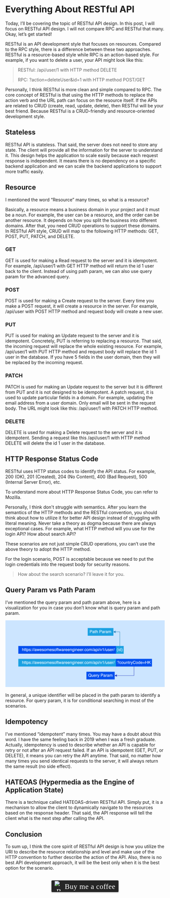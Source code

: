 # Everything About RESTful API
Today, I’ll be covering the topic of RESTful API design. In this post, I will focus on RESTful API design. I will not compare RPC and RESTful that many. Okay, let’s get started!

RESTful is an API development style that focuses on resources. Compared to the RPC style, there is a difference between these two approaches. RESTful is a resource-based style while RPC is an action-based style. For example, if you want to delete a user, your API might look like this:

>RESTful: /api/user/1 with HTTP method DELETE
>
>RPC: ?action=deleteUser&id=1 with HTTP method POST/GET

Personally, I think RESTful is more clean and simple compared to RPC. The core concept of RESTful is that using the HTTP methods to replace the action verb and the URL path can focus on the resource itself. If the APIs are related to CRUD (create, read, update, delete), then RESTful will be your best friend. Because RESTful is a CRUD-friendly and resource-oriented development style.

## Stateless

RESTful API is stateless. That said, the server does not need to store any state. The client will provide all the information for the server to understand it. This design helps the application to scale easily because each request response is independent. It means there is no dependency on a specific backend application and we can scale the backend applications to support more traffic easily.

## Resource

I mentioned the word “Resource” many times, so what is a resource?

Basically, a resource means a business domain in your project and it must be a noun. For example, the user can be a resource, and the order can be another resource. It depends on how you split the business into different domains. After that, you need CRUD operations to support these domains. In RESTful API style, CRUD will map to the following HTTP methods: GET, POST, PUT, PATCH, and DELETE.

### GET

GET is used for making a Read request to the server and it is idempotent. For example, /api/user/1 with GET HTTP method will return the id 1 user back to the client. Instead of using path param, we can also use query param for the advanced query.

### POST

POST is used for making a Create request to the server. Every time you make a POST request, it will create a resource in the server. For example, /api/user with POST HTTP method and request body will create a new user.

### PUT

PUT is used for making an Update request to the server and it is idempotent. Concretely, PUT is referring to replacing a resource. That said, the incoming request will replace the whole existing resource. For example, /api/user/1 with PUT HTTP method and request body will replace the id 1 user in the database. If you have 5 fields in the user domain, then they will be replaced by the incoming request.

### PATCH

PATCH is used for making an Update request to the server but it is different from PUT and it is not designed to be idempotent. A patch request, it is used to update particular fields in a domain. For example, updating the email address from a user domain. Only email will be sent in the request body. The URL might look like this: /api/user/1 with PATCH HTTP method.

### DELETE

DELETE is used for making a Delete request to the server and it is idempotent. Sending a request like this /api/user/1 with HTTP method DELETE will delete the id 1 user in the database.

## HTTP Response Status Code

RESTful uses HTTP status codes to identify the API status. For example, 200 (OK), 201 (Created), 204 (No Content), 400 (Bad Request), 500 (Internal Server Error), etc.

To understand more about HTTP Response Status Code, you can refer to Mozilla.

Personally, I think don't struggle with semantics. After you learn the semantics of the HTTP methods and the RESTful convention, you should think about how to utilize it for better API design instead of struggling with literal meaning. Never take a theory as dogma because there are always exceptional cases. For example, what HTTP method will you use for the login API? How about search API?

These scenarios are not just simple CRUD operations, you can’t use the above theory to adopt the HTTP method. 

For the login scenario, POST is acceptable because we need to put the login credentials into the request body for security reasons.

> How about the search scenario? I’ll leave it for you.

## Query Param vs Path Param

I’ve mentioned the query param and path param above, here is a visualization for you in case you don’t know what is query param and path param.

![](../assets/resources/api/restful-1.png)

In general, a unique identifier will be placed in the path param to identify a resource. For query param, it is for conditional searching in most of the scenarios.

## Idempotency

I’ve mentioned “idempotent” many times. You may have a doubt about this word. I have the same feeling back in 2019 when I was a fresh graduate. Actually, idempotency is used to describe whether an API is capable for retry or not after an API request failed. If an API is idempotent (GET, PUT, or DELETE), it means you can retry the API anytime. That said, no matter how many times you send identical requests to the server, it will always return the same result (no side effect).

## HATEOAS (Hypermedia as the Engine of Application State)

There is a technique called HATEOAS-driven RESTful API. Simply put, it is a mechanism to allow the client to dynamically navigate to the resources based on the response header. That said, the API response will tell the client what is the next step after calling the API.

## Conclusion
To sum up, I think the core spirit of RESTful API design is how you utilize the URI to describe the resource relationship and level and make use of the HTTP convention to further describe the action of the API. Also, there is no best API development approach, it will be the best only when it is the best option for the scenario.


<br>
<center>
<style>.bmc-button img{width: 27px !important;margin-bottom: 1px !important;box-shadow: none !important;border: none !important;vertical-align: middle !important;}.bmc-button{line-height: 36px !important;height:37px !important;text-decoration: none !important;display:inline-flex !important;color:#ffffff !important;background-color:#262626 !important;border-radius: 3px !important;border: 1px solid transparent !important;padding: 1px 9px !important;font-size: 23px !important;letter-spacing: 0.6px !important;box-shadow: 0px 1px 2px rgba(190, 190, 190, 0.5) !important;-webkit-box-shadow: 0px 1px 2px 2px rgba(190, 190, 190, 0.5) !important;margin: 0 auto !important;font-family:'Cookie', cursive !important;-webkit-box-sizing: border-box !important;box-sizing: border-box !important;-o-transition: 0.3s all linear !important;-webkit-transition: 0.3s all linear !important;-moz-transition: 0.3s all linear !important;-ms-transition: 0.3s all linear !important;transition: 0.3s all linear !important;}.bmc-button:hover, .bmc-button:active, .bmc-button:focus {-webkit-box-shadow: 0px 1px 2px 2px rgba(190, 190, 190, 0.5) !important;text-decoration: none !important;box-shadow: 0px 1px 2px 2px rgba(190, 190, 190, 0.5) !important;opacity: 0.85 !important;color:#ffffff !important;}</style><link href="https://fonts.googleapis.com/css?family=Cookie" rel="stylesheet"><a class="bmc-button" target="_blank" href="https://www.buymeacoffee.com/raychongtk"><img src="https://www.buymeacoffee.com/assets/img/BMC-btn-logo.svg" alt="Buy me a coffee"><span style="margin-left:5px">Buy me a coffee</span></a>
</center>